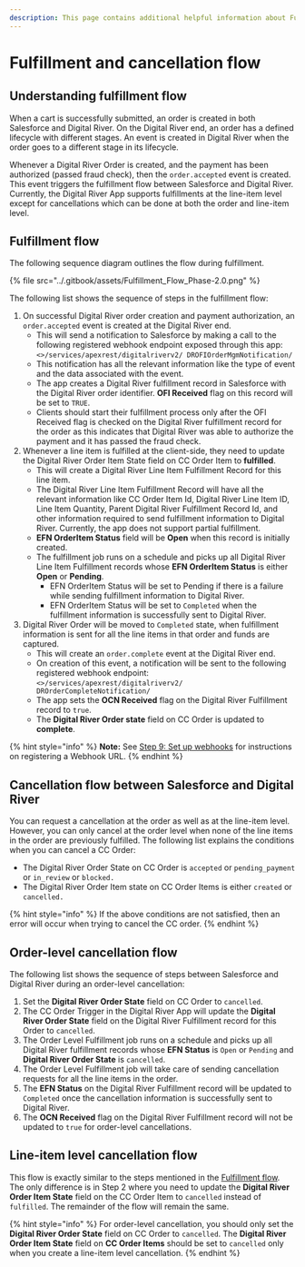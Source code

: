 ```yaml
---
description: This page contains additional helpful information about Fulfillments.
---
```


# Fulfillment and cancellation flow

## Understanding fulfillment flow

When a cart is successfully submitted, an order is created in both Salesforce and Digital River. On the Digital River end, an order has a defined lifecycle with different stages. An event is created in Digital River when the order goes to a different stage in its lifecycle.

Whenever a Digital River Order is created, and the payment has been authorized (passed fraud check), then the `order.accepted` event is created. This event triggers the fulfillment flow between Salesforce and Digital River. Currently, the Digital River App supports fulfillments at the line-item level except for cancellations which can be done at both the order and line-item level.

## Fulfillment flow

The following sequence diagram outlines the flow during fulfillment.

{% file src="../.gitbook/assets/Fulfillment_Flow_Phase-2.0.png" %}

The following list shows the sequence of steps in the fulfillment flow:

1. On successful Digital River order creation and payment authorization, an `order.accepted` event is created at the Digital River end.
   * This will send a notification to Salesforce by making a call to the following registered webhook endpoint exposed through this app: \
     `<>/services/apexrest/digitalriverv2/ DROFIOrderMgmNotification/`
   * This notification has all the relevant information like the type of event and the data associated with the event.
   * The app creates a Digital River fulfillment record in Salesforce with the Digital River order identifier. **OFI Received** flag on this record will be set to `TRUE`.
   * Clients should start their fulfillment process only after the OFI Received flag is checked on the Digital River fulfillment record for the order as this indicates that Digital River was able to authorize the payment and it has passed the fraud check.
2. Whenever a line item is fulfilled at the client-side, they need to update the Digital River Order Item State field on CC Order Item to **fulfilled**.
   * This will create a Digital River Line Item Fulfillment Record for this line item.
   * The Digital River Line Item Fulfillment Record will have all the relevant information like CC Order Item Id, Digital River Line Item ID, Line Item Quantity, Parent Digital River Fulfillment Record Id, and other information required to send fulfillment information to Digital River. Currently, the app does not support partial fulfillment.
   * **EFN OrderItem Status** field will be **Open** when this record is initially created.
   * The fulfillment job runs on a schedule and picks up all Digital River Line Item Fulfillment records whose **EFN OrderItem Status** is either **Open** or **Pending**.
     * EFN OrderItem Status will be set to Pending if there is a failure while sending fulfillment information to Digital River.
     * EFN OrderItem Status will be set to `Completed` when the fulfillment information is successfully sent to Digital River.
3. Digital River Order will be moved to `Completed` state, when fulfillment information is sent for all the line items in that order and funds are captured.
   * This will create an `order.complete` event at the Digital River end.
   * On creation of this event, a notification will be sent to the following registered webhook endpoint: \
     `<>/services/apexrest/digitalriverv2/ DROrderCompleteNotification/`
   * The app sets the **OCN Received** flag on the Digital River Fulfillment record to `true`.
   * The **Digital River Order state** field on CC Order is updated to **complete**.

{% hint style="info" %}
**Note:** See [Step 9: Set up webhooks](../integrating-the-digital-river-salesforce-b2b-commerce-app/step-9-set-up-webhooks.md) for instructions on registering a Webhook URL.
{% endhint %}

## Cancellation flow between Salesforce and Digital River

You can request a cancellation at the order as well as at the line-item level. However, you can only cancel at the order level when none of the line items in the order are previously fulfilled. The following list explains the conditions when you can cancel a CC Order:

* The Digital River Order State on CC Order is `accepted` or `pending_payment` or `in_review` or `blocked.`
* The Digital River Order Item state on CC Order Items is either `created` or `cancelled.`

{% hint style="info" %}
If the above conditions are not satisfied, then an error will occur when trying to cancel the CC order.
{% endhint %}

## Order-level cancellation flow

The following list shows the sequence of steps between Salesforce and Digital River during an order-level cancellation:

1. Set the **Digital River Order State** field on CC Order to `cancelled`.
2. The CC Order Trigger in the Digital River App will update the **Digital River Order State** field on the Digital River Fulfillment record for this Order to `cancelled`.
3. The Order Level Fulfillment job runs on a schedule and picks up all Digital River fulfillment records whose **EFN Status** is `Open` or `Pending` and **Digital River Order State** is `cancelled`.
4. The Order Level Fulfillment job will take care of sending cancellation requests for all the line items in the order.
5. The **EFN Status** on the Digital River Fulfillment record will be updated to `Completed` once the cancellation information is successfully sent to Digital River.
6. The **OCN Received** flag on the Digital River Fulfillment record will not be updated to `true` for order-level cancellations.

## Line-item level cancellation flow <a href="#line-item-level-cancellation-flow" id="line-item-level-cancellation-flow"></a>

This flow is exactly similar to the steps mentioned in the [Fulfillment flow](https://docs.digitalriver.com/salesforce-b2b/v/2.1.0/appendix/fulfillment-and-cancellation-flow#fulfillment-flow). The only difference is in Step 2 where you need to update the **Digital River Order Item State** field on the CC Order Item to `cancelled` instead of `fulfilled`. The remainder of the flow will remain the same.

{% hint style="info" %}
For order-level cancellation, you should only set the **Digital River Order State** field on CC Order to `cancelled`. The **Digital River Order Item State** field on **CC Order Items** should be set to `cancelled` only when you create a line-item level cancellation.
{% endhint %}

